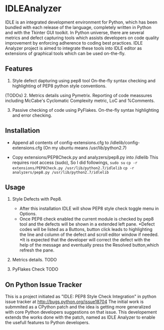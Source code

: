 IDLEAnalyzer
============

IDLE is an integrated development environment for Python, which has been bundled with each release of the language,
completely  written in Python and with the Tkinter GUI toolkit. In Python universe, there are  several metrics and 
defect capturing tools which assists developers on code quality improvement by enforcing adherence to coding best 
practices. IDLE Analyzer project is aimed to integrate these tools into IDLE editor as extensions of graphical tools 
which can be used on-the-fly.  

Features 
--------

1. Style defect dapturing using pep8 tool
  On-the-fly syntax checking and highlighting of PEP8 python style conventions.

 (TODOs)
2. Metrics details using Pymetrix.
   Reporting of code meassures including McCabe's Cyclomatic Complexity metric, LoC and %Comments.

3. Passive checking of code using PyFlakes. 
  On-the-fly syntax highlighting and error checking.


Installation
------------

- Append all contents of config-extensions.cfg to <YourPythonDirectory>/idlelib/config-extensions.cfg
     (On my ubuntu <YourPythonDirectory> means /usr/lib/python2.7)
    
- Copy extensions/PEP8Check.py and analyzers/pep8.py into <YourPythonDirectory>/idlelib
      This requires root access (sudo), So I did followings,
        ```sudo su```
        ```cp -r extensions/PEP8Check.py /usr/lib/python2.7/idlelib```
        ```cp -r analyzers/pep8.py /usr/lib/python2.7/idlelib```

Usage
-----
1. Style Defects with Pep8.
    * After this installation IDLE will show PEP8 style check toggle menu in Options.
    * Once PEP8 check enabled the current module is checked by pep8 tool and the defects will be shown in a extended left pane. 
    *Defect codes will be listed as a Buttons, button click leads to highlighting the line and column of the defect and scroll editor window if needed. 
    *It is expected that the developer will correct the defect with the help of the message and eventually press the Resolved button,which refresh the pane.

2. Metrics details.
    TODO

3. PyFlakes Check
    TODO


On Python Issue Tracker
-----------------------
This is a project initiated as "IDLE: PEP8 Style Check Integration" in python issue tracker at http://bugs.python.org/issue18704 
The initial work is submmited as a CPython patch and the idea is getting more generalized with core Python developers suggestions on that issue.
This developement extends the works done with the patch, named as IDLE Analyzer to enable the usefull features to Python developers.



